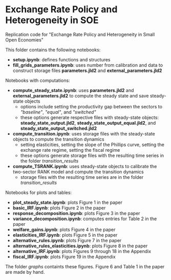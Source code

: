 # Exchange Rate Policy and Heterogeneity in SOE
 Replication code for "Exchange Rate Policy and Heterogeneity in Small Open Economies"

This folder contains the following notebooks:

- **setup.ipynb**: defines functions and structures
- **fill_grids_parameters.ipynb**: uses number from calibration and data to construct storage files **parameters.jld2** and **external_parameters.jld2**

Notebooks with computations:
- **compute_steady_state.ipynb**: uses **parameters.jld2** and **external_parameters.jld2** to compute the steady state and save steady-state objects
    * options include setting the productivity gap between the sectors to *"baseline"*, *"equal"*, and *"switched"*
    * these options generate respective files with steady-state objects: **steady_state_output.jld2**, **steady_state_output_equal.jld2**, and **steady_state_output_switched.jld2**
- **compute_transition.ipynb**: uses storage files with the steady-state objects to compute the transition dynamics
    * setting elasticities, setting the slope of the Phillips curve, setting the exchange rate regime, setting the fiscal regime
    * these options generate storage files with the resulting time series in the folder *transition_results*
- **compute_TSRANK.ipynb**: uses steady-state objects to calibrate the two-sector RANK model and compute the transition dynamics
    * storage files with the resulting time series are in the folder *transition_results*

Notebooks for plots and tables:
- **plot_steady_state.ipynb**: plots Figure 1 in the paper
- **basic_IRF.ipynb**: plots Figure 2 in the paper
- **response_decomposition.ipynb**: plots Figure 3 in the paper
- **variance_decomposition.ipynb**: computes entries for Table 2 in the paper
- **welfare_gains.ipynb**: plots Figure 4 in the paper
- **elasticities_IRF.ipynb**: plots Figure 5 in the paper
- **alternative_rules.ipynb**: plots Figure 7 in the paper
- **alternative_rules_elasticities.ipynb**: plots Figure 8 in the paper
- **alternative_IRF.ipynb**: plots Figures 9 through 18 in the Appendix
- **fiscal_IRF.ipynb**: plots Figure 19 in the Appendix

The folder *graphs* containts these figures. Figure 6 and Table 1 in the paper are made by hand.
